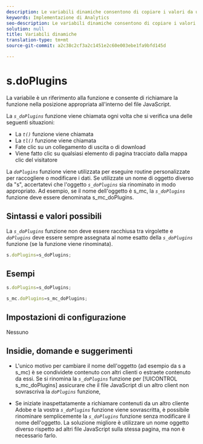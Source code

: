 ```yaml
---
description: Le variabili dinamiche consentono di copiare i valori da una variabile all’altra senza digitare più volte i valori completi nelle richieste di immagini sul sito.
keywords: Implementazione di Analytics
seo-description: Le variabili dinamiche consentono di copiare i valori da una variabile all’altra senza digitare più volte i valori completi nelle richieste di immagini sul sito.
solution: null
title: Variabili dinamiche
translation-type: tm+mt
source-git-commit: a2c38c2cf3a2c1451e2c60e003ebe1fa9bfd145d

---
```




# s.doPlugins

La variabile è un riferimento alla funzione e consente di richiamare la funzione nella posizione appropriata all'interno del file JavaScript.

La *`s_doPlugins`* funzione viene chiamata ogni volta che si verifica una delle seguenti situazioni:

* La *`t()`* funzione viene chiamata
* La *`tl()`* funzione viene chiamata
* Fate clic su un collegamento di uscita o di download
* Viene fatto clic su qualsiasi elemento di pagina tracciato dalla mappa clic del visitatore

La *`doPlugins`* funzione viene utilizzata per eseguire routine personalizzate per raccogliere o modificare i dati. Se utilizzate un nome di oggetto diverso da "s", accertatevi che l'oggetto *`s_doPlugins`* sia rinominato in modo appropriato. Ad esempio, se il nome dell'oggetto è s_mc, la *`s_doPlugins`* funzione deve essere denominata s_mc_doPlugins.

## Sintassi e valori possibili

La *`s_doPlugins`* funzione non deve essere racchiusa tra virgolette e *`doPlugins`* deve essere sempre assegnata al nome esatto della *`s_doPlugins`* funzione (se la funzione viene rinominata).

```js
s.doPlugins=s_doPlugins;
```

## Esempi

```js
s.doPlugins=s_doPlugins;
```

```js
s_mc.doPlugins=s_mc_doPlugins;
```

## Impostazioni di configurazione

Nessuno

## Insidie, domande e suggerimenti

* L'unico motivo per cambiare il nome dell'oggetto (ad esempio da s a s_mc) è se condividete contenuto con altri clienti o estraete contenuto da essi. Se si rinomina la *`s_doPlugins`* funzione per [!UICONTROL s_mc_doPlugins] assicurare che il file JavaScript di un altro client non sovrascriva la *`doPlugins`* funzione,

* Se iniziate inaspettatamente a richiamare contenuti da un altro cliente Adobe e la vostra *`s_doPlugins`* funzione viene sovrascritta, è possibile rinominare semplicemente la *`s_doPlugins`* funzione senza modificare il nome dell'oggetto. La soluzione migliore è utilizzare un nome oggetto diverso rispetto ad altri file JavaScript sulla stessa pagina, ma non è necessario farlo.